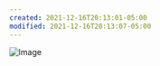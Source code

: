 ```yaml
---
created: 2021-12-16T20:13:01-05:00
modified: 2021-12-16T20:13:07-05:00
---
```


![Image](./bc470f44b3d3d505d3053ec277729a3b.jpg)
